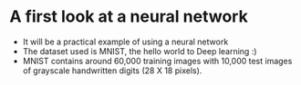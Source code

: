 # A first look at a neural network

- It will be a practical example of using a neural network
- The dataset used is MNIST, the hello world to Deep learning :)
- MNIST contains around 60,000 training images with 10,000 test images of grayscale handwritten digits (28 X 18 pixels).


